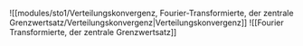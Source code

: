 ![[modules/sto1/Verteilungskonvergenz, Fourier-Transformierte, der zentrale Grenzwertsatz/Verteilungskonvergenz|Verteilungskonvergenz]]
![[Fourier Transformierte, der zentrale Grenzwertsatz]]